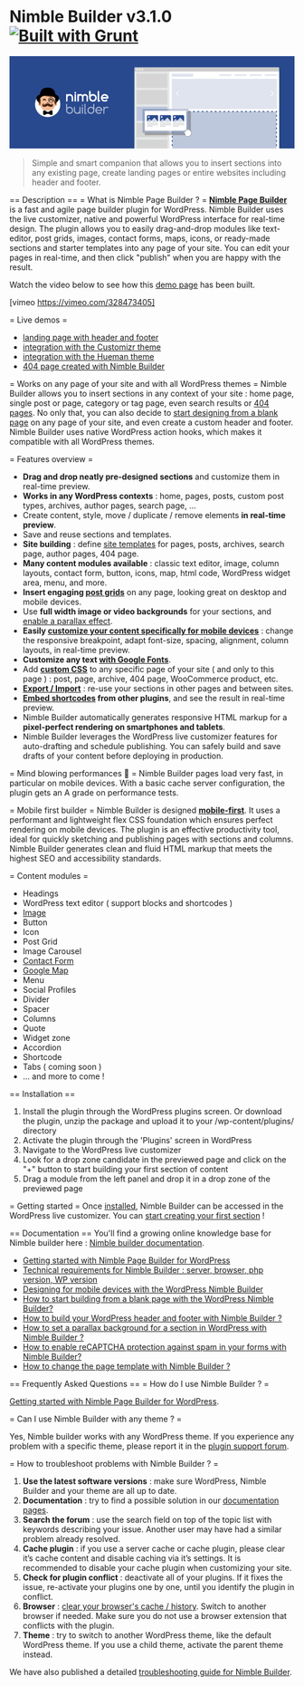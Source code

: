 # Nimble Builder v3.1.0 [![Built with Grunt](https://cdn.gruntjs.com/builtwith.png)](http://gruntjs.com/)
![Nimble Builder](/nimble_banner.png)

> Simple and smart companion that allows you to insert sections into any existing page, create landing pages or entire websites including header and footer.

== Description ==
= What is Nimble Page Builder ? =
**[Nimble Page Builder](https://nimblebuilder.com/)** is a fast and agile page builder plugin for WordPress. Nimble Builder uses the live customizer, native and powerful WordPress interface for real-time design.
The plugin allows you to easily drag-and-drop modules like text-editor, post grids, images, contact forms, maps, icons, or ready-made sections and starter templates into any page of your site. You can edit your pages in real-time, and then click "publish" when you are happy with the result.

Watch the video below to see how this [demo page](https://demo.presscustomizr.com/nimble-builder/) has been built.

[vimeo https://vimeo.com/328473405]

= Live demos =
* [landing page with header and footer](https://nimblebuilder.com/landing-page-with-header-and-footer/)
* [integration with the Customizr theme](https://demo.presscustomizr.com/nimble-builder/)
* [integration with the Hueman theme](https://demo-hueman.presscustomizr.com/nimble-builder/)
* [404 page created with Nimble Builder](https://docs.presscustomizr.com/article/372-design-your-404-page-with-the-nimble-builder/)

= Works on any page of your site and with all WordPress themes =
Nimble Builder allows you to insert sections in any context of your site : home page, single post or page, category or tag page, even search results or [404 pages](https://docs.presscustomizr.com/article/372-design-your-404-page-with-the-nimble-builder/). No only that, you can also decide to [start designing from a blank page](https://docs.presscustomizr.com/article/371-how-to-start-building-from-a-blank-page-with-the-wordpress-nimble-builder/) on any page of your site, and even create a custom header and footer. Nimble Builder uses native WordPress action hooks, which makes it compatible with all WordPress themes.

= Features overview =
* **Drag and drop neatly pre-designed sections** and customize them in real-time preview.
* **Works in any WordPress contexts** : home, pages, posts, custom post types, archives, author pages, search page, ...
* Create content, style, move / duplicate / remove elements **in real-time preview**.
* Save and reuse sections and templates.
* **Site building** : define [site templates](https://docs.presscustomizr.com/article/428-how-to-use-site-templates-with-nimble-builder) for pages, posts, archives, search page, author pages, 404 page.
* **Many content modules available** : classic text editor, image, column layouts, contact form, button, icons, map, html code, WordPress widget area, menu, and more.
* **Insert engaging [post grids](https://docs.presscustomizr.com/article/393-how-to-add-post-grids-to-any-wordpress-page-with-nimble-builder/)** on any page, looking great on desktop and mobile devices.
* Use **full width image or video backgrounds** for your sections, and [enable a parallax effect](https://docs.presscustomizr.com/article/380-how-to-set-a-parallax-background-for-a-section-in-wordpress-with-the-nimble-builder/).
* **Easily [customize your content specifically for mobile devices](https://docs.presscustomizr.com/article/343-designing-for-mobile-devices-with-wordpress-nimble-builder/)** : change the responsive breakpoint, adapt font-size, spacing, alignment, column layouts, in real-time preview.
* **Customize any text [with Google Fonts](https://docs.presscustomizr.com/article/364-how-to-use-google-fonts-with-the-nimble-builder/)**.
* Add **[custom CSS](https://docs.presscustomizr.com/article/409-how-to-add-custom-css-to-a-specific-page-of-your-wordpress-site/)** to any specific page of your site ( and only to this page ) : post, page, archive, 404 page, WooCommerce product, etc.
* **[Export / Import](https://docs.presscustomizr.com/article/391-how-to-export-and-import-templates-with-nimble-builder)** : re-use your sections in other pages and between sites.
* **[Embed shortcodes](https://docs.presscustomizr.com/article/350-how-to-use-shortcodes-from-other-plugins-with-the-nimble-builder-plugin/) from other plugins**, and see the result in real-time preview.
* Nimble Builder automatically generates responsive HTML markup for a **pixel-perfect rendering on smartphones and tablets**.
* Nimble Builder leverages the WordPress live customizer features for auto-drafting and schedule publishing. You can safely build and save drafts of your content before deploying in production.

= Mind blowing performances 🚀 =
Nimble Builder pages load very fast, in particular on mobile devices. With a basic cache server configuration, the plugin gets an A grade on performance tests.

= Mobile first builder =
Nimble Builder is designed **[mobile-first](https://docs.presscustomizr.com/article/343-designing-for-mobile-devices-with-wordpress-nimble-builder)**. It uses a performant and lightweight flex CSS foundation which ensures perfect rendering on mobile devices. The plugin is an effective productivity tool, ideal for quickly sketching and publishing pages with sections and columns. Nimble Builder generates clean and fluid HTML markup that meets the highest SEO and accessibility standards.

= Content modules =
* Headings
* WordPress text editor ( support blocks and shortcodes )
* [Image](https://docs.presscustomizr.com/article/381-how-to-enable-lightbox-on-your-images-with-the-nimble-builder/)
* Button
* Icon
* Post Grid
* Image Carousel
* [Contact Form](https://docs.presscustomizr.com/article/385-how-to-enable-recaptcha-protection-against-spam-in-your-forms-with-the-nimble-builder/)
* [Google Map](https://docs.presscustomizr.com/article/387-how-to-insert-google-maps-in-your-wordpress-pages-with-the-nimble-builder/)
* Menu
* Social Profiles
* Divider
* Spacer
* Columns
* Quote
* Widget zone
* Accordion
* Shortcode
* Tabs ( coming soon )
* ... and more to come !

== Installation ==
1. Install the plugin through the WordPress plugins screen. Or download the plugin, unzip the package and upload it to your /wp-content/plugins/ directory
2. Activate the plugin through the 'Plugins' screen in WordPress
3. Navigate to the WordPress live customizer
4. Look for a drop zone candidate in the previewed page and click on the "+" button to start building your first section of content
5. Drag a module from the left panel and drop it in a drop zone of the previewed page

= Getting started =
Once [installed](https://docs.presscustomizr.com/article/347-installing-the-nimble-builder-plugin/), Nimble Builder can be accessed in the WordPress live customizer. You can [start creating your first section](https://docs.presscustomizr.com/article/337-getting-started-with-the-nimble-builder-plugin/) !

== Documentation ==
You'll find a growing online knowledge base for Nimble builder here : [Nimble builder documentation](https://docs.presscustomizr.com/collection/334-nimble-builder/).

* [Getting started with Nimble Page Builder for WordPress](https://docs.presscustomizr.com/article/337-getting-started-with-the-nimble-builder-plugin)
* [Technical requirements for Nimble Builder : server, browser, php version, WP version](https://docs.presscustomizr.com/article/355-technical-requirements-server-browser-php-version-wordpress-version)
* [Designing for mobile devices with the WordPress Nimble Builder](https://docs.presscustomizr.com/article/343-designing-for-mobile-devices-with-wordpress-nimble-builder)
* [How to start building from a blank page with the WordPress Nimble Builder?](https://docs.presscustomizr.com/article/371-how-to-start-building-from-a-blank-page-with-the-wordpress-nimble-builder)
* [How to build your WordPress header and footer with Nimble Builder ?](https://docs.presscustomizr.com/article/358-building-your-header-and-footer-with-the-nimble-builder)
* [How to set a parallax background for a section in WordPress with Nimble Builder ?](https://docs.presscustomizr.com/article/380-how-to-set-a-parallax-background-for-a-section-in-wordpress-with-the-nimble-builder)
* [How to enable reCAPTCHA protection against spam in your forms with Nimble Builder?](https://docs.presscustomizr.com/article/385-how-to-enable-recaptcha-protection-against-spam-in-your-forms-with-the-nimble-builder)
* [How to change the page template with Nimble Builder ?](https://docs.presscustomizr.com/article/339-changing-the-page-template)


== Frequently Asked Questions ==
= How do I use Nimble Builder ? =

[Getting started with Nimble Page Builder for WordPress](https://docs.presscustomizr.com/article/337-getting-started-with-the-nimble-builder-plugin/).

= Can I use Nimble Builder with any theme ? =

Yes, Nimble builder works with any WordPress theme. If you experience any problem with a specific theme, please report it in the [plugin support forum](https://wordpress.org/support/plugin/nimble-builder).

= How to troubleshoot problems with Nimble Builder ? =
1. **Use the latest software versions** : make sure WordPress, Nimble Builder and your theme are all up to date.
2. **Documentation** : try to find a possible solution in our [documentation pages](https://docs.presscustomizr.com/collection/334-nimble-builder/).
3. **Search the forum** : use the search field on top of the topic list with keywords describing your issue. Another user may have had a similar problem already resolved.
4. **Cache plugin** : if you use a server cache or cache plugin, please clear it’s cache content and disable caching via it’s settings. It is recommended to disable your cache plugin when customizing your site.
5. **Check for plugin conflict** : deactivate all of your plugins. If it fixes the issue, re-activate your plugins one by one, until you identify the plugin in conflict.
6. **Browser** : [clear your browser's cache / history](https://docs.presscustomizr.com/article/309-how-to-clear-your-browsers-cache-cookies-and-history/). Switch to another browser if needed. Make sure you do not use a browser extension that conflicts with the plugin.
7. **Theme** : try to switch to another WordPress theme, like the default WordPress theme. If you use a child theme, activate the parent theme instead.

We have also published a detailed [troubleshooting guide for Nimble Builder](https://docs.presscustomizr.com/article/351-nimble-troubleshooting-guide/).